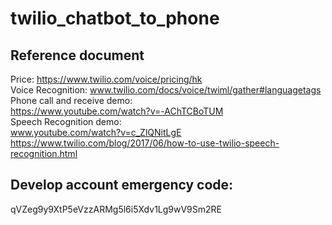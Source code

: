 # twilio_chatbot_to_phone

## Reference document
Price: https://www.twilio.com/voice/pricing/hk <br >
Voice Recognition: www.twilio.com/docs/voice/twiml/gather#languagetags <br >
Phone call and receive demo: <br >
https://www.youtube.com/watch?v=-AChTCBoTUM<br >
Speech Recognition demo:<br >
www.youtube.com/watch?v=c_ZlQNitLgE <br >
https://www.twilio.com/blog/2017/06/how-to-use-twilio-speech-recognition.html <br >

## Develop account emergency code:
qVZeg9y9XtP5eVzzARMg5l6i5Xdv1Lg9wV9Sm2RE
